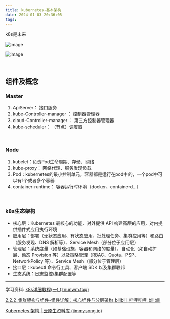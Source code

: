 ```yaml
---
title: kubernetes-基本架构
date: 2024-01-03 20:36:05
tags:
---
```

k8s是未来
<!--more-->


​![image](/images/assets/image-20240116140626-xdrpftt.png)​


​​![image](/images/assets/image-20240117120120-oyzznx1.png)​​

‍
## 组件及概念

### Master

1. ApiServer： 接口服务
2. kube-Controller-manager ： 控制器管理器
3. cloud-Controller-manager ： 第三方控制器管理器
4. kube-scheduler： （节点）调度器

‍

### Node

1. kubelet：负责Pod生命周期、存储、网络
2. kube-proxy： 网络代理、服务发现负载
3. Pod：kubernetes的最小控制单元，容器都是运行在pod中的，一个pod中可以有1个或者多个容器
4. container-runtime： 容器运行时环境（docker、containerd...）

‍

### k8s生态架构

* 核心层：Kubernetes 最核心的功能，对外提供 API 构建高层的应用，对内提供插件式应用执行环境
* 应用层：部署（无状态应用、有状态应用、批处理任务、集群应用等）和路由（服务发现、DNS 解析等）、Service Mesh（部分位于应用层）
* 管理层：系统度量（如基础设施、容器和网络的度量），自动化（如自动扩展、动态 Provision 等）以及策略管理（RBAC、Quota、PSP、NetworkPolicy 等）、Service Mesh（部分位于管理层）
* 接口层：kubectl 命令行工具、客户端 SDK 以及集群联邦
* 生态系统：日志监控/集群配置等





---
学习资料:
[k8s详细教程(一) (znunwm.top)](https://znunwm.top/archives/k8s-xiang-xi-jiao-cheng)  

[2.2.2_集群架构与组件-组件详解：核心组件与分层架构_bilibili_哔哩哔哩_bilibili](https://www.bilibili.com/video/BV1MT411x7GH?p=10&spm_id_from=pageDriver&vd_source=eeb1c6e015a7ca03cb75e71d6ae0a6e1)  

[Kubernetes 架构 | 云原生资料库 (jimmysong.io)](https://lib.jimmysong.io/kubernetes-handbook/architecture/)  


